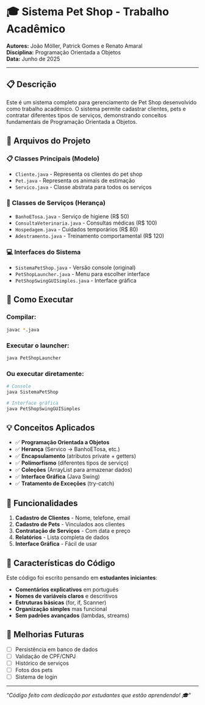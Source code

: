 # 🎓 Sistema Pet Shop - Trabalho Acadêmico

**Autores:** João Möller, Patrick Gomes e Renato Amaral  
**Disciplina:** Programação Orientada a Objetos  
**Data:** Junho de 2025

---

## 📋 Descrição

Este é um sistema completo para gerenciamento de Pet Shop desenvolvido como trabalho acadêmico. O sistema permite cadastrar clientes, pets e contratar diferentes tipos de serviços, demonstrando conceitos fundamentais de Programação Orientada a Objetos.

## 📁 Arquivos do Projeto

### 📋 Classes Principais (Modelo)
- `Cliente.java` - Representa os clientes do pet shop
- `Pet.java` - Representa os animais de estimação
- `Servico.java` - Classe abstrata para todos os serviços

### 🛁 Classes de Serviços (Herança)
- `BanhoETosa.java` - Serviço de higiene (R$ 50)
- `ConsultaVeterinaria.java` - Consultas médicas (R$ 100)
- `Hospedagem.java` - Cuidados temporários (R$ 80)
- `Adestramento.java` - Treinamento comportamental (R$ 120)

### 💻 Interfaces do Sistema
- `SistemaPetShop.java` - Versão console (original)
- `PetShopLauncher.java` - Menu para escolher interface
- `PetShopSwingGUISimples.java` - Interface gráfica

## 🚀 Como Executar

### Compilar:
```bash
javac *.java
```

### Executar o launcher:
```bash
java PetShopLauncher
```

### Ou executar diretamente:
```bash
# Console
java SistemaPetShop

# Interface gráfica
java PetShopSwingGUISimples
```

## 💡 Conceitos Aplicados

- ✅ **Programação Orientada a Objetos**
- ✅ **Herança** (Servico → BanhoETosa, etc.)
- ✅ **Encapsulamento** (atributos private + getters)
- ✅ **Polimorfismo** (diferentes tipos de serviço)
- ✅ **Coleções** (ArrayList para armazenar dados)
- ✅ **Interface Gráfica** (Java Swing)
- ✅ **Tratamento de Exceções** (try-catch)

## 📝 Funcionalidades

1. **Cadastro de Clientes** - Nome, telefone, email
2. **Cadastro de Pets** - Vinculados aos clientes
3. **Contratação de Serviços** - Com data e preço
4. **Relatórios** - Lista completa de dados
5. **Interface Gráfica** - Fácil de usar

## 🎯 Características do Código

Este código foi escrito pensando em **estudantes iniciantes**:

- **Comentários explicativos** em português
- **Nomes de variáveis claros** e descritivos
- **Estruturas básicas** (for, if, Scanner)
- **Organização simples** mas funcional
- **Sem padrões avançados** (lambdas, streams)

## 🔧 Melhorias Futuras

- [ ] Persistência em banco de dados
- [ ] Validação de CPF/CNPJ
- [ ] Histórico de serviços
- [ ] Fotos dos pets
- [ ] Sistema de login

---

*"Código feito com dedicação por estudantes que estão aprendendo! 🎓"*
